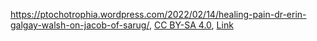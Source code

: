 <a rel="nofollow" class="external free" href="https://ptochotrophia.wordpress.com/2022/02/14/healing-pain-dr-erin-galgay-walsh-on-jacob-of-sarug/">https://ptochotrophia.wordpress.com/2022/02/14/healing-pain-dr-erin-galgay-walsh-on-jacob-of-sarug/</a>, <a href="https://creativecommons.org/licenses/by-sa/4.0" title="Creative Commons Attribution-Share Alike 4.0">CC BY-SA 4.0</a>, <a href="https://commons.wikimedia.org/w/index.php?curid=137483719">Link</a>